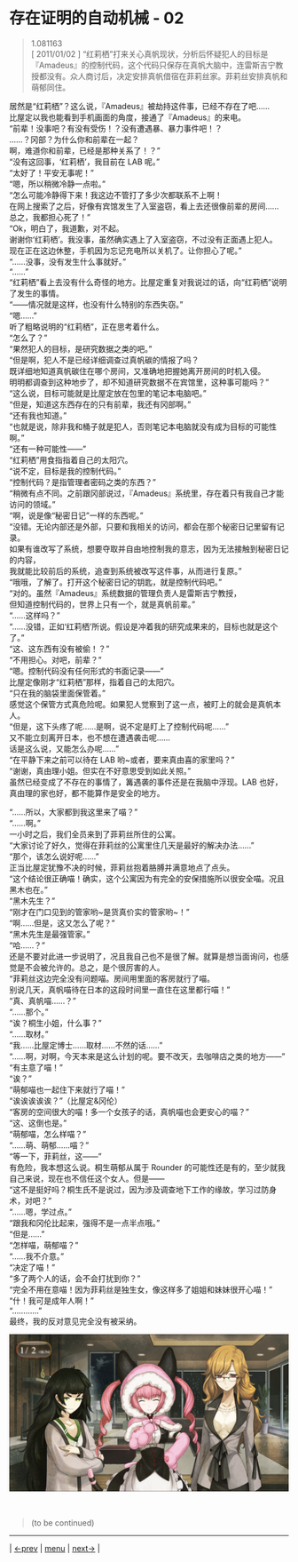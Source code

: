 # 存在证明的自动机械 - 02
> 1.081163  
> [ 2011/01/02 ] “红莉栖”打来关心真帆现状，分析后怀疑犯人的目标是『Amadeus』的控制代码，这个代码只保存在真帆大脑中，连雷斯吉宁教授都没有。众人商讨后，决定安排真帆借宿在菲莉丝家。菲莉丝安排真帆和萌郁同住。

居然是“红莉栖”？这么说，『Amadeus』被劫持这件事，已经不存在了吧……  
比屋定以我也能看到手机画面的角度，接通了『Amadeus』的来电。  
“前辈！没事吧？有没有受伤！？没有遭遇暴、暴力事件吧！？  
 ……？冈部？为什么你和前辈在一起？  
 啊，难道你和前辈，已经是那种关系了！？”  
“没有这回事，‘红莉栖’，我目前在 LAB 呢。”  
“太好了！平安无事呢！”  
“嗯，所以稍微冷静一点啦。”  
“怎么可能冷静得下来！我这边不管打了多少次都联系不上啊！  
 在网上搜索了之后，好像有宾馆发生了入室盗窃，看上去还很像前辈的房间……  
 总之，我都担心死了！”  
“Ok，明白了，我道歉，对不起。  
 谢谢你‘红莉栖’。我没事，虽然确实遇上了入室盗窃，不过没有正面遇上犯人。  
 现在正在这边休整，手机因为忘记充电所以关机了。让你担心了呢。”  
“……没事，没有发生什么事就好。”  
“……”  
“红莉栖”看上去没有什么奇怪的地方。比屋定重复对我说过的话，向“红莉栖”说明了发生的事情。  
“——情况就是这样，也没有什么特别的东西失窃。”  
“嗯……”  
听了粗略说明的“红莉栖”，正在思考着什么。  
“怎么了？”  
“果然犯人的目标，是研究数据之类的吧。”  
“但是啊，犯人不是已经详细调查过真帆碳的情报了吗？  
 既详细地知道真帆碳住在哪个房间，又准确地把握她离开房间的时机入侵。  
 明明都调查到这种地步了，却不知道研究数据不在宾馆里，这种事可能吗？”  
“这么说，目标可能就是比屋定放在包里的笔记本电脑吧。”  
“但是，知道这东西存在的只有前辈，我还有冈部啊。”  
“还有我也知道。”  
“也就是说，除非我和桶子就是犯人，否则笔记本电脑就没有成为目标的可能性啊。”  
“还有一种可能性——”  
“红莉栖”用食指指着自己的太阳穴。  
“说不定，目标是我的控制代码。”  
“控制代码？是指管理者密码之类的东西？”  
“稍微有点不同。之前跟冈部说过，『Amadeus』系统里，存在着只有我自己才能访问的领域。”  
“啊，说是像“秘密日记”一样的东西呢。”  
“没错。无论内部还是外部，只要和我相关的访问，都会在那个秘密日记里留有记录。  
 如果有谁改写了系统，想要夺取并自由地控制我的意志，因为无法接触到秘密日记的内容，  
 我就能比较前后的系统，追查到系统被改写这件事，从而进行复原。”  
“哦哦，了解了。打开这个秘密日记的钥匙，就是控制代码吧。”  
“对的。虽然『Amadeus』系统数据的管理负责人是雷斯吉宁教授，  
 但知道控制代码的，世界上只有一个，就是真帆前辈。”  
“……这样吗？”  
“……没错，正如‘红莉栖’所说。假设是冲着我的研究成果来的，目标也就是这个了。”  
“这、这东西有没有被偷！？”  
“不用担心。对吧，前辈？”  
“嗯。控制代码没有任何形式的书面记录——”  
比屋定像刚才“红莉栖”那样，指着自己的太阳穴。  
“只在我的脑袋里面保管着。”  
感觉这个保管方式真危险呢。如果犯人觉察到了这一点，被盯上的就会是真帆本人。  
“但是，这下头疼了呢……是啊，说不定是盯上了控制代码呢……”  
 又不能立刻离开日本，也不想在遭遇袭击呢……  
 话是这么说，又能怎么办呢……”  
“在平静下来之前可以待在 LAB 哟~或者，要来真由喜的家里吗？”  
“谢谢，真由理小姐。但实在不好意思受到如此关照。”  
虽然已经变成了不存在的事情了，篝遇袭的事件还是在我脑中浮现。LAB 也好，真由理的家也好，都不能算作是安全的地方。  

“……所以，大家都到我这里来了喵？”  
“……啊。”  
一小时之后，我们全员来到了菲莉丝所住的公寓。  
“大家讨论了好久，觉得在菲莉丝的公寓里住几天是最好的解决办法……”  
“那个，该怎么说好呢……”  
正当比屋定犹豫不决的时候，菲莉丝抱着胳膊并满意地点了点头。  
“这个结论很正确喵！确实，这个公寓因为有完全的安保措施所以很安全喵。况且黑木也在。”  
“黑木先生？”  
“刚才在门口见到的管家哟~是货真价实的管家哟~！”  
“啊……但是，这又怎么了呢？”  
“黑木先生是最强管家。”  
“哈……？”  
还是不要对此进一步说明了，况且我自己也不是很了解。就算是想当面询问，也感觉是不会被允许的。总之，是个很厉害的人。  
“菲莉丝这边完全没有问题喵。房间用里面的客房就行了喵。  
 别说几天，真帆喵待在日本的这段时间里一直住在这里都行喵！”  
“真、真帆喵……？”  
“……那个。”  
“诶？桐生小姐，什么事？”  
“……取材。”  
“我……比屋定博士……取材……不然的话……”  
“……啊，对啊，今天本来是这么计划的呢。要不改天，去咖啡店之类的地方——”  
“有主意了喵！”  
“诶？”  
“萌郁喵也一起住下来就行了喵！”  
“诶诶诶诶诶？”（比屋定&冈伦）  
“客房的空间很大的喵！多一个女孩子的话，真帆喵也会更安心的喵？”  
“这、这倒也是。”  
“萌郁喵，怎么样喵？”  
“……萌、萌郁……喵？”  
“等一下，菲莉丝，这——”  
有危险，我本想这么说。桐生萌郁从属于 Rounder 的可能性还是有的，至少就我自己来说，现在也不信任这个女人。但是——  
“这不是挺好吗？桐生氏不是说过，因为涉及调查地下工作的缘故，学习过防身术，对吧？”  
“……嗯，学过点。”  
“跟我和冈伦比起来，强得不是一点半点哦。”  
“但是……”  
“怎样喵，萌郁喵？”  
“……我不介意。”  
“决定了喵！”  
“多了两个人的话，会不会打扰到你？”  
“完全不用在意喵！因为菲莉丝是独生女，像这样多了姐姐和妹妹很开心喵！”  
“什！我可是成年人啊！”  
“…………”  
最终，我的反对意见完全没有被采纳。  

![](../img/0076-1.png)


<br/>

> (to be continued)
---

| [←prev](./0075) | [menu](../) | [next→](./0077) |
